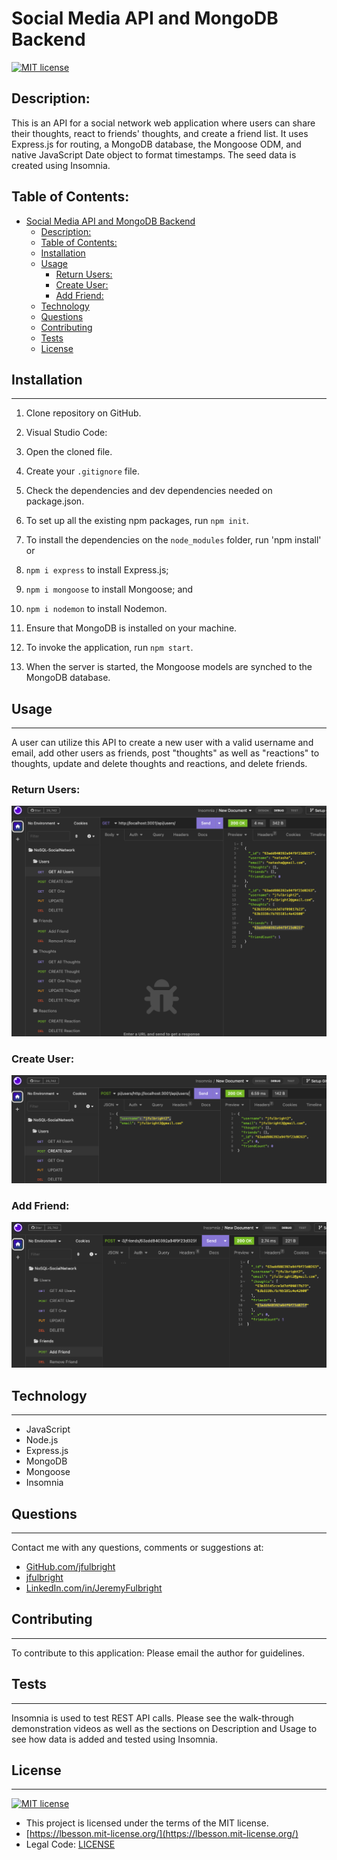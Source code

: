 # Social Media API and MongoDB Backend
  [![MIT license](https://img.shields.io/badge/License-MIT-blue.svg)](https://lbesson.mit-license.org/)

## Description:
This is an API for a social network web application where users can share their thoughts, react to friends' thoughts, and create a friend list. It uses Express.js for routing, a MongoDB database, the Mongoose ODM, and native JavaScript Date object to format timestamps. The seed data is created using Insomnia.

## Table of Contents:
- [Social Media API and MongoDB Backend](#social-media-api-and-mongodb-backend)
  - [Description:](#description)
  - [Table of Contents:](#table-of-contents)
  - [Installation](#installation)
  - [Usage](#usage)
    - [Return Users:](#return-users)
    - [Create User:](#create-user)
    - [Add Friend:](#add-friend)
  - [Technology](#technology)
  - [Questions](#questions)
  - [Contributing](#contributing)
  - [Tests](#tests)
  - [License](#license)

## Installation
_________________
1. Clone repository on GitHub.

2. Visual Studio Code:
  1. Open the cloned file.
  2. Create your `.gitignore` file.
  3. Check the dependencies and dev dependencies needed on package.json.
  4. To set up all the existing npm packages, run `npm init`.

3. To install the dependencies on the `node_modules` folder, run 'npm install' or

  1. `npm i express` to install Express.js;
  2. `npm i mongoose` to install Mongoose; and
  3. `npm i nodemon` to install Nodemon.
  4. Ensure that MongoDB is installed on your machine.
4. To invoke the application, run `npm start`.
5. When the server is started, the Mongoose models are synched to the MongoDB database.



## Usage
_________________

A user can utilize this API to create a new user with a valid username and email, add other users as friends, post "thoughts" as well as "reactions" to thoughts, update and delete thoughts and reactions, and delete friends.

  ### Return Users:
  ![Return Users](./assets/screenshots/SocialAPI-Calls.png)

  ### Create User:
  ![Create Users](./assets/screenshots/SocialAPI-CreateUser.png)

  ### Add Friend:
  ![Add Friend](./assets/screenshots/SocialAPI-AddFriend.png)

## Technology
_________________
* JavaScript
* Node.js
* Express.js
* MongoDB
* Mongoose
* Insomnia

## Questions
  _________________
  Contact me with any questions, comments or suggestions at:
* [GitHub.com/jfulbright](http://github.com/jfulbright)
* [jfulbright](mailto:jfulbright)
* [LinkedIn.com/in/JeremyFulbright](https://www.linkedin.com/in/JeremyFulbright)

## Contributing
_________________
To contribute to this application: Please email the author for guidelines.

## Tests
_________________
Insomnia is used to test REST API calls. Please see the walk-through demonstration videos as well as the sections on Description and Usage to see how data is added and tested using Insomnia.

## License
_________________
[![MIT license](https://img.shields.io/badge/License-MIT-blue.svg)](https://lbesson.mit-license.org/)
* This project is licensed under the terms of the MIT license.
* [https://lbesson.mit-license.org/](https://lbesson.mit-license.org/)
* Legal Code: [LICENSE](LICENSE)


